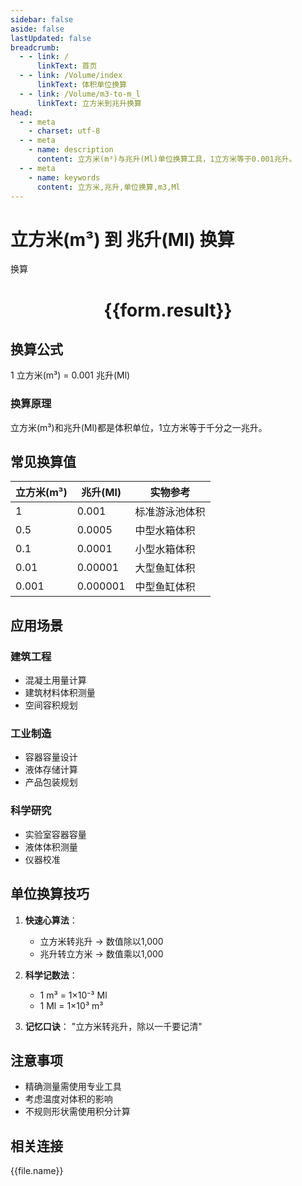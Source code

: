 ```yaml
---
sidebar: false
aside: false
lastUpdated: false
breadcrumb:
  - - link: /
      linkText: 首页
  - - link: /Volume/index
      linkText: 体积单位换算
  - - link: /Volume/m3-to-m_l
      linkText: 立方米到兆升换算
head:
  - - meta
    - charset: utf-8
  - - meta
    - name: description
      content: 立方米(m³)与兆升(Ml)单位换算工具，1立方米等于0.001兆升。
  - - meta
    - name: keywords
      content: 立方米,兆升,单位换算,m3,Ml
---
```


# 立方米(m³) 到 兆升(Ml) 换算

<script setup>
import { onMounted, reactive, inject ,ref  } from 'vue'
import { NButton,NForm ,NFormItem,NInput,NInputNumber,NSelect,NCard,useMessage ,NGrid ,NGi } from 'naive-ui'
import { defineClientComponent } from 'vitepress'
import { Volume } from '../files';

const convert = inject('convert')
const formRef = ref(null);
const rules = {
  number:{
    required: true,
    type: 'number',
    trigger: "blur"
  }
}
const form = reactive({
  number:null,
  result:'',
  title:'立方米(m³)到兆升(Ml)换算'
})

const convertHandler = (e) => {
  e.preventDefault();
  formRef.value?.validate((errors)=>{
    if (!errors) {
      form.result = `${form.number} m³ = ${convert(form.number).from('m3').to('Ml')} Ml`
    }
  })
}
</script>

<n-form size="large" :model="form" ref='formRef' :rules="rules">
  <n-form-item label="数值" path="number">
    <n-input-number size="large" style="width:100%" :min="0" v-model:value="form.number" placeholder="请输入立方米数值" />
  </n-form-item>
  <n-form-item>
    <n-button type="info" style="width:100%" @click="convertHandler">换算</n-button>
  </n-form-item>
</n-form>
<n-card embedded :bordered="false" hoverable>
  <div style="text-align:center">
    <h1>{{form.result}}</h1>
  </div>
</n-card>

## 换算公式
1 立方米(m³) = 0.001 兆升(Ml)

### 换算原理
立方米(m³)和兆升(Ml)都是体积单位，1立方米等于千分之一兆升。

## 常见换算值
| 立方米(m³) | 兆升(Ml) | 实物参考                 |
|-----------|---------|--------------------------|
| 1         | 0.001   | 标准游泳池体积            |
| 0.5       | 0.0005  | 中型水箱体积              |
| 0.1       | 0.0001  | 小型水箱体积              |
| 0.01      | 0.00001 | 大型鱼缸体积              |
| 0.001     | 0.000001| 中型鱼缸体积              |

## 应用场景
### 建筑工程
- 混凝土用量计算
- 建筑材料体积测量
- 空间容积规划

### 工业制造
- 容器容量设计
- 液体存储计算
- 产品包装规划

### 科学研究
- 实验室容器容量
- 液体体积测量
- 仪器校准

## 单位换算技巧
1. **快速心算法**：
   - 立方米转兆升 → 数值除以1,000
   - 兆升转立方米 → 数值乘以1,000

2. **科学记数法**：
   - 1 m³ = 1×10⁻³ Ml
   - 1 Ml = 1×10³ m³

3. **记忆口诀**：
   "立方米转兆升，除以一千要记清"

## 注意事项
- 精确测量需使用专业工具
- 考虑温度对体积的影响
- 不规则形状需使用积分计算

## 相关连接
<n-grid x-gap="12" :cols="2">
  <n-gi v-for="(file, index) in Volume" :key="index">
    <n-button
      text
      tag="a"
      :href="file.path"
      type="info"
    >
      {{file.name}}
    </n-button>
  </n-gi>
</n-grid>